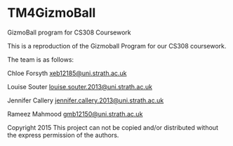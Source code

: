 # TM4GizmoBall
GizmoBall program for CS308 Coursework

This is a reproduction of the Gizmoball Program for our CS308
coursework. 

The team is as follows:

Chloe Forsyth       xeb12185@uni.strath.ac.uk

Louise Souter       louise.souter.2013@uni.strath.ac.uk

Jennifer Callery    jennifer.callery.2013@uni.strath.ac.uk

Rameez Mahmood      gmb12150@uni.strath.ac.uk

Copyright 2015 
This project can not be copied and/or distributed without the express permission of the authors.
